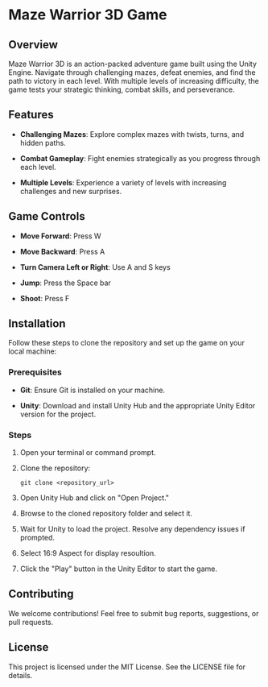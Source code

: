 Maze Warrior 3D Game
====================

Overview
--------

Maze Warrior 3D is an action-packed adventure game built using the Unity Engine. Navigate through challenging mazes, defeat enemies, and find the path to victory in each level. With multiple levels of increasing difficulty, the game tests your strategic thinking, combat skills, and perseverance.

Features
--------

-   **Challenging Mazes**: Explore complex mazes with twists, turns, and hidden paths.

-   **Combat Gameplay**: Fight enemies strategically as you progress through each level.

-   **Multiple Levels**: Experience a variety of levels with increasing challenges and new surprises.

Game Controls
-------------

-   **Move Forward**: Press W

-   **Move Backward**: Press A

-   **Turn Camera Left or Right**: Use A and S keys

-   **Jump**: Press the Space bar

-   **Shoot**: Press F

Installation
------------

Follow these steps to clone the repository and set up the game on your local machine:

### Prerequisites

-   **Git**: Ensure Git is installed on your machine.

-   **Unity**: Download and install Unity Hub and the appropriate Unity Editor version for the project.

### Steps

1.  Open your terminal or command prompt.

2.  Clone the repository:

    ```
    git clone <repository_url>
    ```

3.  Open Unity Hub and click on "Open Project."

4.  Browse to the cloned repository folder and select it.

5.  Wait for Unity to load the project. Resolve any dependency issues if prompted.

6.  Select 16:9 Aspect for display resoultion.
   
7.  Click the "Play" button in the Unity Editor to start the game.

Contributing
------------

We welcome contributions! Feel free to submit bug reports, suggestions, or pull requests.

License
-------

This project is licensed under the MIT License. See the LICENSE file for details.

